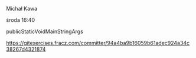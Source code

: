 Michał Kawa

środa 16:40

publicStaticVoidMainStringArgs

https://gitexercises.fracz.com/committer/94a4ba9b16059b61adec924a34c38267d4321874
